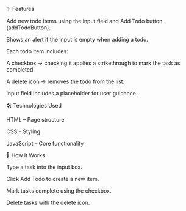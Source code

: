 ✨ Features

Add new todo items using the input field and Add Todo button (addTodoButton).

Shows an alert if the input is empty when adding a todo.

Each todo item includes:

A checkbox → checking it applies a strikethrough to mark the task as completed.

A delete icon → removes the todo from the list.

Input field includes a placeholder for user guidance.

🛠️ Technologies Used

HTML – Page structure

CSS – Styling

JavaScript – Core functionality

📌 How it Works

Type a task into the input box.

Click Add Todo to create a new item.

Mark tasks complete using the checkbox.

Delete tasks with the delete icon.
